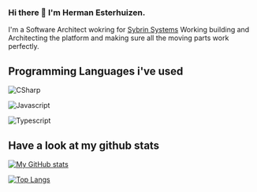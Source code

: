 ### Hi there 👋 I'm Herman Esterhuizen.

I'm a Software Architect wokring for [Sybrin Systems](https://corporate.sybrin.com/) Working building and Architecting the platform and making sure all the moving parts work perfectly. 

## Programming Languages i've used

![CSharp](https://progress-bar.dev/90/?scale=100&title=CSharp&width=150&color=babaca&suffix=)

![Javascript](https://progress-bar.dev/70/?scale=100&title=Javascript&width=150&color=babaca&suffix=)

![Typescript](https://progress-bar.dev/70/?scale=100&title=Typescript&width=150&color=babaca&suffix=)

## Have a look at my github stats

[![My GitHub stats](https://github-readme-stats.vercel.app/api?username=Kimahari&count_private=true&show_icons=true&theme=radical)](https://github.com/anuraghazra/github-readme-stats)


[![Top Langs](https://github-readme-stats.vercel.app/api/top-langs/?username=Kimahari&layout=compact)](https://github.com/anuraghazra/github-readme-stats)


<!--
**Kimahari/kimahari** is a ✨ _special_ ✨ repository because its `README.md` (this file) appears on your GitHub profile.

Here are some ideas to get you started:

- 🔭 I’m currently working on ...
- 🌱 I’m currently learning ...
- 👯 I’m looking to collaborate on ...
- 🤔 I’m looking for help with ...
- 💬 Ask me about ...
- 📫 How to reach me: ...
- 😄 Pronouns: ...
- ⚡ Fun fact: ...
-->
